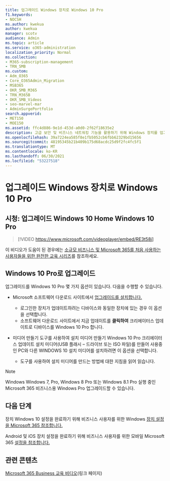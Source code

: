 ```yaml
---
title: 업그레이드 Windows 장치로 Windows 10 Pro
f1.keywords:
- NOCSH
ms.author: kwekua
author: kwekua
manager: scotv
audience: Admin
ms.topic: article
ms.service: o365-administration
localization_priority: Normal
ms.collection:
- M365-subscription-management
- TRN_SMB
ms.custom:
- Adm_O365
- Core_O365Admin_Migration
- MSB365
- OKR_SMB_M365
- TRN_M365B
- OKR_SMB_Videos
- seo-marvel-mar
- AdminSurgePortfolio
search.appverid:
- MET150
- MOE150
ms.assetid: ffc4d886-9e1d-453d-a0d0-2f62f18635e2
description: 고급 보안 및 비즈니스 네트워킹 기능을 활용하기 위해 Windows 장치를 업그레이드하는 Windows 10 Pro 방법을 검색합니다.
ms.openlocfilehash: 39a7224ea585f8e1fb5052cb6fbb62329bd15656
ms.sourcegitcommit: 48195345b21b409b175d68acdc25d9f2fc4fc5f1
ms.translationtype: MT
ms.contentlocale: ko-KR
ms.lasthandoff: 06/30/2021
ms.locfileid: "53227518"
---
```

# <a name="upgrade-windows-devices-to-windows-10-pro"></a>업그레이드 Windows 장치로 Windows 10 Pro

## <a name="watch-upgrade-windows-10-home-to-windows-10-pro"></a>시청: 업그레이드 Windows 10 Home Windows 10 Pro

> [!VIDEO https://www.microsoft.com/videoplayer/embed/RE3t58j]

이 비디오가 도움이 된 경우에는 [소규모 비즈니스 및 Microsoft 365를 처음 사용하는 사용자들을 위한 완전한 교육 시리즈](../business-video/index.yml)를 참조하세요.

## <a name="upgrade-to-windows-10-pro"></a>Windows 10 Pro로 업그레이드

업그레이드를 Windows 10 Pro 몇 가지 옵션이 있습니다. 다음을 수행할 수 있습니다.

- Microsoft 소프트웨어 다운로드 사이트에서 [업그레이드를 설치합니다.](https://go.microsoft.com/fwlink/?LinkID=836951)
  - 로그인한 장치가 업데이트하려는 디바이스와 동일한 장치에 있는 경우 이 옵션을 선택합니다.
  - 소프트웨어 다운로드 사이트에서 지금 업데이트를 **클릭하여** 크리에이터스 업데이트로 디바이스를 Windows 10 Pro 합니다.

- 미디어 만들기 도구를 [](https://go.microsoft.com/fwlink/?LinkID=836960) 사용하여 설치 미디어 만들기 Windows 10 Pro 크리에이터스 업데이트 설치 미디어(USB 플래시 &ndash; 드라이브 또는 ISO 파일)를 만들어 사용중인 PC와 다른 WINDOWS 10 설치 미디어를 설치하려면 이 옵션을 선택합니다.
  - 도구를 사용하여 설치 미디어를 만드는 방법에 대한 지침을 읽어 읽습니다.

> [!NOTE]
> Windows Windows 7, Pro, Windows 8 Pro 또는 Windows 8.1 Pro 실행 중인 Microsoft 365 비즈니스용 Windows Pro 업그레이드할 수 있습니다.

## <a name="next-steps"></a>다음 단계

장치 Windows 10 설정을 완료하기 위해 비즈니스 사용자를 위한 Windows [장치 설정을 Microsoft 365 참조합니다.](set-up-windows-devices.md)

Android 및 iOS 장치 설정을 완료하기 위해 비즈니스 사용자를 위한 모바일 Microsoft 365 [설정을 참조합니다.](set-up-mobile-devices.md)

## <a name="related-content"></a>관련 콘텐츠

[Microsoft 365 Business 교육 비디오](../business-video/index.yml)(링크 페이지)
